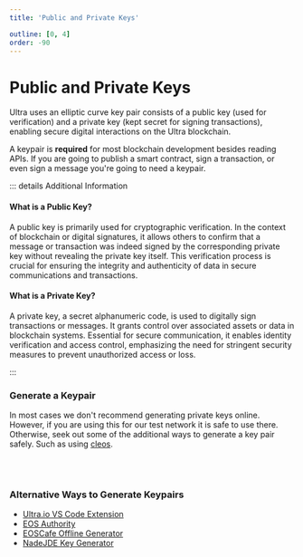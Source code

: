 ```yaml
---
title: 'Public and Private Keys'

outline: [0, 4]
order: -90
---
```


# Public and Private Keys

Ultra uses an elliptic curve key pair consists of a public key (used for verification) and a private key (kept secret for signing transactions), enabling secure digital interactions on the Ultra blockchain.

A keypair is **required** for most blockchain development besides reading APIs. If you are going to publish a smart contract, sign a transaction, or even sign a message you're going to need a keypair.

::: details Additional Information

#### What is a Public Key?

A public key is primarily used for cryptographic verification. In the context of blockchain or digital signatures, it allows others to confirm that a message or transaction was indeed signed by the corresponding private key without revealing the private key itself. This verification process is crucial for ensuring the integrity and authenticity of data in secure communications and transactions.

#### What is a Private Key?

A private key, a secret alphanumeric code, is used to digitally sign transactions or messages. It grants control over associated assets or data in blockchain systems. Essential for secure communication, it enables identity verification and access control, emphasizing the need for stringent security measures to prevent unauthorized access or loss.

:::

### Generate a Keypair

In most cases we don't recommend generating private keys online. However, if you are using this for our test network it is safe to use there. Otherwise, seek out some of the additional ways to generate a key pair safely. Such as using [cleos](../tools/cleos.md).

<KeyGenerator />
<br />
<br />

### Alternative Ways to Generate Keypairs

-   [Ultra.io VS Code Extension](https://marketplace.visualstudio.com/items?itemName=ultraio.ultra-cpp)
-   [EOS Authority](https://eosauthority.com/generate_eos_private_key)
-   [EOSCafe Offline Generator](https://github.com/eoscafe/eos-key)
-   [NadeJDE Key Generator](https://nadejde.github.io/eos-token-sale/)
